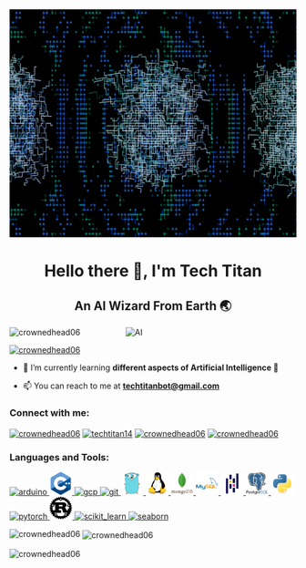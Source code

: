 <!-- [![MasterHead](banner.gif)](https://techtitan.carrd.co) -->
<img src = "banner.gif" style = "width: 1600px; height: 400px;">
<h1 align="center">Hello there 👋, I'm Tech Titan</h1>
<h2 align="center">An AI Wizard From Earth 🌏</h2>
<img align="right" alt="AI" width="300" src="https://cdn.dribbble.com/users/3651832/screenshots/7058203/media/01ac4ec5340e8e7f0b3c53f88a22e38a.gif">

<p align="left"> <img src="https://komarev.com/ghpvc/?username=crownedhead06&label=Profile%20views&color=0e75b6&style=flat" alt="crownedhead06" /> </p>

<p align="left"> <a href="https://twitter.com/crownedhead06" target="blank"><img src="https://img.shields.io/twitter/follow/crownedhead06?logo=twitter&style=for-the-badge" alt="crownedhead06" /></a> </p>

- 🌱 I’m currently learning **different aspects of Artificial Intelligence 🤖**

- 📫 You can reach to me at **techtitanbot@gmail.com**

<h3 align="left">Connect with me:</h3>
<p align="left">
<a href="https://twitter.com/crownedhead06" target="blank"><img align="center" src="https://raw.githubusercontent.com/rahuldkjain/github-profile-readme-generator/master/src/images/icons/Social/twitter.svg" alt="crownedhead06" height="30" width="40" /></a>
<a href="https://kaggle.com/techtitan14" target="blank"><img align="center" src="https://raw.githubusercontent.com/rahuldkjain/github-profile-readme-generator/master/src/images/icons/Social/kaggle.svg" alt="techtitan14" height="30" width="40" /></a>
<a href="https://www.hackerrank.com/crownedhead06" target="blank"><img align="center" src="https://raw.githubusercontent.com/rahuldkjain/github-profile-readme-generator/master/src/images/icons/Social/hackerrank.svg" alt="crownedhead06" height="30" width="40" /></a>
<a href="https://www.leetcode.com/crownedhead06" target="blank"><img align="center" src="https://raw.githubusercontent.com/rahuldkjain/github-profile-readme-generator/master/src/images/icons/Social/leet-code.svg" alt="crownedhead06" height="30" width="40" /></a>
</p>

<h3 align="left">Languages and Tools:</h3>
<p align="left"> <a href="https://www.arduino.cc/" target="_blank" rel="noreferrer"> <img src="https://cdn.worldvectorlogo.com/logos/arduino-1.svg" alt="arduino" width="40" height="40"/> </a> <a href="https://www.w3schools.com/cpp/" target="_blank" rel="noreferrer"> <img src="https://raw.githubusercontent.com/devicons/devicon/master/icons/cplusplus/cplusplus-original.svg" alt="cplusplus" width="40" height="40"/> </a> <a href="https://cloud.google.com" target="_blank" rel="noreferrer"> <img src="https://www.vectorlogo.zone/logos/google_cloud/google_cloud-icon.svg" alt="gcp" width="40" height="40"/> </a> <a href="https://git-scm.com/" target="_blank" rel="noreferrer"> <img src="https://www.vectorlogo.zone/logos/git-scm/git-scm-icon.svg" alt="git" width="40" height="40"/> </a> <a href="https://golang.org" target="_blank" rel="noreferrer"> <img src="https://raw.githubusercontent.com/devicons/devicon/master/icons/go/go-original.svg" alt="go" width="40" height="40"/> </a> <a href="https://www.linux.org/" target="_blank" rel="noreferrer"> <img src="https://raw.githubusercontent.com/devicons/devicon/master/icons/linux/linux-original.svg" alt="linux" width="40" height="40"/> </a> <a href="https://www.mongodb.com/" target="_blank" rel="noreferrer"> <img src="https://raw.githubusercontent.com/devicons/devicon/master/icons/mongodb/mongodb-original-wordmark.svg" alt="mongodb" width="40" height="40"/> </a> <a href="https://www.mysql.com/" target="_blank" rel="noreferrer"> <img src="https://raw.githubusercontent.com/devicons/devicon/master/icons/mysql/mysql-original-wordmark.svg" alt="mysql" width="40" height="40"/> </a> <a href="https://pandas.pydata.org/" target="_blank" rel="noreferrer"> <img src="https://raw.githubusercontent.com/devicons/devicon/2ae2a900d2f041da66e950e4d48052658d850630/icons/pandas/pandas-original.svg" alt="pandas" width="40" height="40"/> </a> <a href="https://www.postgresql.org" target="_blank" rel="noreferrer"> <img src="https://raw.githubusercontent.com/devicons/devicon/master/icons/postgresql/postgresql-original-wordmark.svg" alt="postgresql" width="40" height="40"/> </a> <a href="https://www.python.org" target="_blank" rel="noreferrer"> <img src="https://raw.githubusercontent.com/devicons/devicon/master/icons/python/python-original.svg" alt="python" width="40" height="40"/> </a> <a href="https://pytorch.org/" target="_blank" rel="noreferrer"> <img src="https://www.vectorlogo.zone/logos/pytorch/pytorch-icon.svg" alt="pytorch" width="40" height="40"/> </a> <a href="https://www.rust-lang.org" target="_blank" rel="noreferrer"> <img src="https://raw.githubusercontent.com/devicons/devicon/master/icons/rust/rust-plain.svg" alt="rust" width="40" height="40"/> </a> <a href="https://scikit-learn.org/" target="_blank" rel="noreferrer"> <img src="https://upload.wikimedia.org/wikipedia/commons/0/05/Scikit_learn_logo_small.svg" alt="scikit_learn" width="40" height="40"/> </a> <a href="https://seaborn.pydata.org/" target="_blank" rel="noreferrer"> <img src="https://seaborn.pydata.org/_images/logo-mark-lightbg.svg" alt="seaborn" width="40" height="40"/> </a> </p>

<p><img align="left" src="https://github-readme-stats.vercel.app/api/top-langs?username=crownedhead06&show_icons=true&locale=en&layout=compact" alt="crownedhead06" /></p>

<p>&nbsp;<img align="center" src="https://github-readme-stats.vercel.app/api?username=crownedhead06&show_icons=true&locale=en" alt="crownedhead06" /></p>

<p><img align="center" src="https://github-readme-streak-stats.herokuapp.com/?user=crownedhead06&" alt="crownedhead06" /></p>
